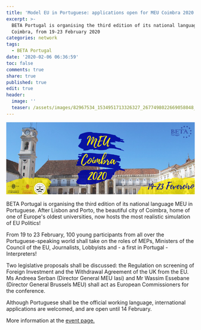 ```yaml
---
title: 'Model EU in Portuguese: applications open for MEU Coimbra 2020'
excerpt: >-
  BETA Portugal is organising the third edition of its national language MEU in
  Coimbra, from 19-23 February 2020
categories: network
tags:
  - BETA Portugal
date: '2020-02-06 06:36:59'
toc: false
comments: true
share: true
published: true
edit: true
header:
  image: ''
  teaser: /assets/images/82967534_1534951713326327_2677498022669058048_o.jpg
---
```

![](/assets/images/81678511_1516364898518342_5160781665777221632_n.png)

BETA Portugal is organising the third edition of its national language MEU in Portuguese. After Lisbon and Porto, the beautiful city of Coimbra, home of one of Europe's oldest universities, now hosts the most realistic simulation of EU Politics!



From 19 to 23 February, 100 young participants from all over the Portuguese-speaking world shall take on the roles of MEPs, Ministers of the Council of the EU, Journalists, Lobbyists and - a first in Portugal - Interpreters! 



Two legislative proposals shall be discussed: the Regulation on screening of  Foreign Investment and the Withdrawal Agreement of the UK from the EU. Ms Andreea Serban (Director General MEU Iasi) and Mr Wassim Essebane (Director General Brussels MEU) shall act as European Commissioners for the conference.



Although Portuguese shall be the official working language, international applications are welcomed, and are open until 14 February.



More information at the [event page.](https://www.facebook.com/events/508673199759327/)
